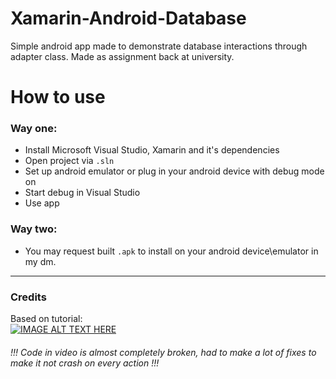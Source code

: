 # Xamarin-Android-Database
Simple android app made to demonstrate database interactions through adapter class. Made as assignment back at university.

# How to use  
### Way one:
- Install Microsoft Visual Studio, Xamarin and it's dependencies  
- Open project via `.sln`  
- Set up android emulator or plug in your android device with debug mode on  
- Start debug in Visual Studio  
- Use app

### Way two:
- You may request built `.apk` to install on your android device\emulator in my dm.

---  
### Credits

Based on tutorial:  
[![IMAGE ALT TEXT HERE](http://img.youtube.com/vi/3AVPhip842M/0.jpg)](http://www.youtube.com/watch?v=3AVPhip842M)  
###### !!! Code in video is almost completely broken, had to make a lot of fixes to make it not crash on every action !!!
